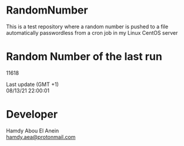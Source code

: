 # RandomNumber    
This is a test repository where a random number is pushed to a file automatically passwordless from a cron job in my Linux CentOS server    
# Random Number of the last run   
11618
      
Last update (GMT +1)    
08/13/21 22:00:01
# Developer    
Hamdy Abou El Anein   
hamdy.aea@protonmail.com
